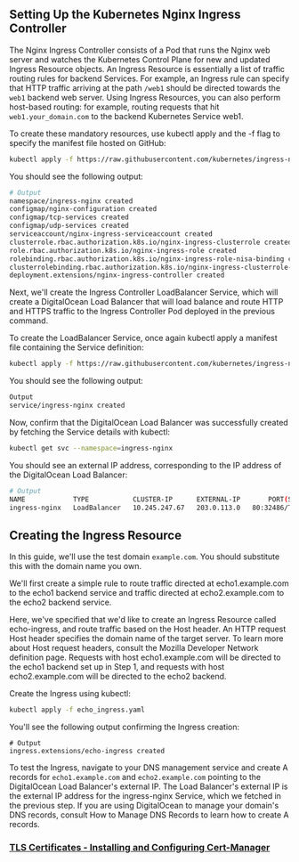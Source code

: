 ## Setting Up the Kubernetes Nginx Ingress Controller
The Nginx Ingress Controller consists of a Pod that runs the Nginx web server and watches the Kubernetes Control Plane for new and updated Ingress Resource objects. An Ingress Resource is essentially a list of traffic routing rules for backend Services. For example, an Ingress rule can specify that HTTP traffic arriving at the path `/web1` should be directed towards the `web1` backend web server. Using Ingress Resources, you can also perform host-based routing: for example, routing requests that hit `web1.your_domain.com` to the backend Kubernetes Service web1.

To create these mandatory resources, use kubectl apply and the -f flag to specify the manifest file hosted on GitHub:
```bash
kubectl apply -f https://raw.githubusercontent.com/kubernetes/ingress-nginx/master/deploy/mandatory.yaml
```
You should see the following output:
```bash
# Output
namespace/ingress-nginx created
configmap/nginx-configuration created
configmap/tcp-services created
configmap/udp-services created
serviceaccount/nginx-ingress-serviceaccount created
clusterrole.rbac.authorization.k8s.io/nginx-ingress-clusterrole created
role.rbac.authorization.k8s.io/nginx-ingress-role created
rolebinding.rbac.authorization.k8s.io/nginx-ingress-role-nisa-binding created
clusterrolebinding.rbac.authorization.k8s.io/nginx-ingress-clusterrole-nisa-binding created
deployment.extensions/nginx-ingress-controller created
```
Next, we'll create the Ingress Controller LoadBalancer Service, which will create a DigitalOcean Load Balancer that will load balance and route HTTP and HTTPS traffic to the Ingress Controller Pod deployed in the previous command.

To create the LoadBalancer Service, once again kubectl apply a manifest file containing the Service definition:
```bash
kubectl apply -f https://raw.githubusercontent.com/kubernetes/ingress-nginx/master/deploy/provider/cloud-generic.yaml
```
You should see the following output:
```bash
Output
service/ingress-nginx created
```


Now, confirm that the DigitalOcean Load Balancer was successfully created by fetching the Service details with kubectl:
```bash
kubectl get svc --namespace=ingress-nginx
```
You should see an external IP address, corresponding to the IP address of the DigitalOcean Load Balancer:
```bash
# Output
NAME            TYPE           CLUSTER-IP      EXTERNAL-IP       PORT(S)                      AGE
ingress-nginx   LoadBalancer   10.245.247.67   203.0.113.0   80:32486/TCP,443:32096/TCP   20h
```

## Creating the Ingress Resource

In this guide, we'll use the test domain `example.com`. You should substitute this with the domain name you own.

We'll first create a simple rule to route traffic directed at echo1.example.com to the echo1 backend service and traffic directed at echo2.example.com to the echo2 backend service.

Here, we've specified that we'd like to create an Ingress Resource called echo-ingress, and route traffic based on the Host header. An HTTP request Host header specifies the domain name of the target server. To learn more about Host request headers, consult the Mozilla Developer Network definition page. Requests with host echo1.example.com will be directed to the echo1 backend set up in Step 1, and requests with host echo2.example.com will be directed to the echo2 backend.

Create the Ingress using kubectl:
```bash
kubectl apply -f echo_ingress.yaml
```
You'll see the following output confirming the Ingress creation:
```
# Output
ingress.extensions/echo-ingress created
```

To test the Ingress, navigate to your DNS management service and create A records for `echo1.example.com` and `echo2.example.com` pointing to the DigitalOcean Load Balancer's external IP. The Load Balancer's external IP is the external IP address for the ingress-nginx Service, which we fetched in the previous step. If you are using DigitalOcean to manage your domain's DNS records, consult How to Manage DNS Records to learn how to create A records.



### [TLS Certificates - Installing and Configuring Cert-Manager](https://github.com/arthurbdiniz/kubernetes-cloud-setup/blob/master/cert_manager.md)